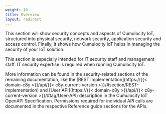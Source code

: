 ```yaml
---
weight: 10
title: Overview
layout: redirect
---
```


This section will show security concepts and aspects of Cumulocity IoT, structured into physical security, network security, application security and access control. Finally, it shows how Cumulocity IoT helps in managing the security of your IoT solution.

This section is especially intended for IT security staff and management staff. IT security expertise is required when running Cumulocity IoT.

More information can be found in the security-related sections of the remaining documentation, like the [REST implementation](https://{{< domain-c8y >}}/api/{{< c8y-current-version >}}/#section/REST-implementation) and [User API](https://{{< domain-c8y >}}/api/{{< c8y-current-version >}}/#tag/User-API) description in the Cumulocity IoT OpenAPI Specification. Permissions required for individual API calls are documented in the respective Reference guide sections for the APIs.
